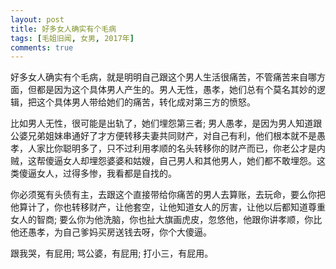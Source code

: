 ```yaml
---
layout: post
title: 好多女人确实有个毛病
tags: [毛姐旧闻, 女男, 2017年]
comments: true
---
```


好多女人确实有个毛病，就是明明自己跟这个男人生活很痛苦，不管痛苦来自哪方面，但都是因为这个具体男人产生的。男人无性，愚孝，她们总有个莫名其妙的逻辑，把这个具体男人带给她们的痛苦，转化成对第三方的愤怒。

比如男人无性，很可能是出轨了，她们埋怨第三者; 男人愚孝，是因为男人知道跟公婆兄弟姐妹串通好了才方便转移夫妻共同财产，对自己有利，他们根本就不是愚孝，人家比你聪明多了，只不过利用孝顺的名头转移你的财产而已，你老公才是内贼，这帮傻逼女人却埋怨婆婆和姑嫂，自己男人和其他男人，她们都不敢埋怨。这类傻逼女人，过得多惨，我看都是自找的。

你必须冤有头债有主，去跟这个直接带给你痛苦的男人去算账，去玩命，要么你把他算计了，你也转移财产，让他套空，让他知道女人的厉害，让他以后都知道尊重女人的智商; 要么你为他洗脑，你也扯大旗画虎皮，忽悠他，他跟你讲孝顺，你比他还愚孝，为自己爹妈买房送钱去呀，你个大傻逼。

跟我哭，有屁用; 骂公婆，有屁用; 打小三，有屁用。

